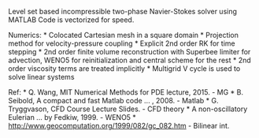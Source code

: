 
Level set based incompressible two-phase Navier-Stokes solver using MATLAB
Code is vectorized for speed.

Numerics: * Colocated Cartesian mesh in a square domain
          * Projection method for velocity-pressure coupling
          * Explicit 2nd order RK for time stepping
          * 2nd order finite volume reconstruction with Superbee 
             limiter for advection, WENO5 for reinitialization
             and central scheme for the rest
          * 2nd order viscosity terms are treated implicitly
          * Multigrid V cycle is used to solve linear systems

Ref: * Q. Wang, MIT Numerical Methods for PDE lecture, 2015. - MG
     * B. Seibold, A compact and fast Matlab code ... , 2008. - Matlab
     * G. Tryggvason, CFD Course Lecture Slides. - CFD theory
     * A non-oscillatory Eulerian ... by Fedkiw, 1999. - WENO5
     * http://www.geocomputation.org/1999/082/gc_082.htm - Bilinear int.
